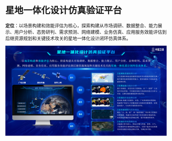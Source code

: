 # 星地一体化设计仿真验证平台
**定位**：以场景构建和效能评估为核心，探索构建从市场调研、数据整合、能力展示、用户分析、态势研判、需求预测、网络建模、业务仿真、应用服务效能评估到后继资源规划和关键技术攻关的星地一体化设计闭环仿真体系。

![仿真平台主页](drawing_bed/homepage_fzpt.png)


